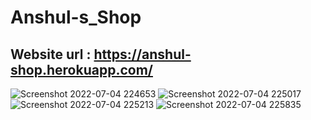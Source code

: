 # Anshul-s_Shop
## Website url :  https://anshul-shop.herokuapp.com/

![Screenshot 2022-07-04 224653](https://user-images.githubusercontent.com/89250504/177197451-6f868898-e1c1-47a1-a88d-a6f2dbe607bb.png)
![Screenshot 2022-07-04 225017](https://user-images.githubusercontent.com/89250504/177197740-ee845d40-5ca6-44b9-bb32-56017fe07827.png)
![Screenshot 2022-07-04 225213](https://user-images.githubusercontent.com/89250504/177197909-1a3f88bb-717a-47e0-b813-880ce7ecc179.png)
![Screenshot 2022-07-04 225835](https://user-images.githubusercontent.com/89250504/177198484-4fc1dc46-2e29-403f-951f-a560be8248ac.png)
